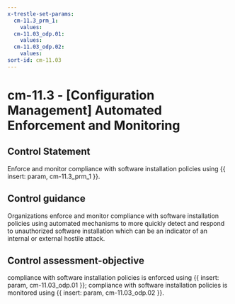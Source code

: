 ```yaml
---
x-trestle-set-params:
  cm-11.3_prm_1:
    values:
  cm-11.03_odp.01:
    values:
  cm-11.03_odp.02:
    values:
sort-id: cm-11.03
---
```


# cm-11.3 - \[Configuration Management\] Automated Enforcement and Monitoring

## Control Statement

Enforce and monitor compliance with software installation policies using {{ insert: param, cm-11.3_prm_1 }}.

## Control guidance

Organizations enforce and monitor compliance with software installation policies using automated mechanisms to more quickly detect and respond to unauthorized software installation which can be an indicator of an internal or external hostile attack.

## Control assessment-objective

compliance with software installation policies is enforced using {{ insert: param, cm-11.03_odp.01 }};
compliance with software installation policies is monitored using {{ insert: param, cm-11.03_odp.02 }}.
